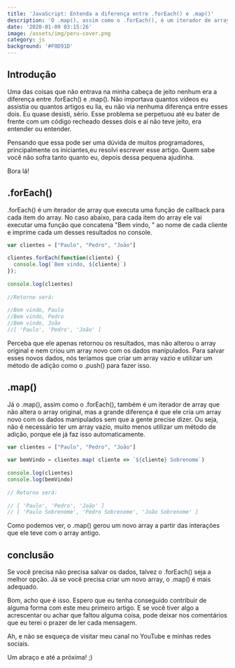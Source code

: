 ```yaml
---
title: 'JavaScript: Entenda a diferença entre .forEach() e .map()'
description: 'O .map(), assim como o .forEach(), é um iterador de array que não altera o array original, mas a grande diferença é deles é que...'
date: '2020-01-09 03:15:26'
image: /assets/img/peru-cover.png
category: js
background: '#F0D91D'
---
```


## Introdução
 
Uma das coisas que não entrava na minha cabeça de jeito nenhum era a diferença entre .forEach() e .map(). Não importava quantos vídeos eu assistia ou quantos artigos eu lia, eu não via nenhuma diferença entre esses dois. Eu quase desisti, sério. Esse problema se perpetuou até eu bater de frente com um código recheado desses dois e aí não teve jeito, era entender ou entender.
 
Pensando que essa pode ser uma dúvida de muitos programadores, principalmente os iniciantes,eu resolvi escrever esse artigo. Quem sabe você não sofra tanto quanto eu, depois dessa pequena ajudinha.
 
Bora lá!
 
## .forEach()
 
.forEach() é um iterador de array que executa uma função de callback para cada item do array. No caso abaixo, para cada item do array ele vai executar uma função que concatena "Bem vindo, " ao nome de cada cliente e imprime cada um desses resultados no console.
 
```javaScript
var clientes = ["Paulo", "Pedro", "João"]
 
clientes.forEach(function(cliente) {
  console.log(`Bem vindo, ${cliente}`)
});
 
console.log(clientes)
 
//Retorno será:
 
//Bem vindo, Paulo
//Bem vindo, Pedro
//Bem vindo, João
//[ 'Paulo', 'Pedro', 'João' ]
```
Perceba que ele apenas retornou os resultados, mas não alterou o array original e nem criou um array novo com os dados manipulados. Para salvar esses novos dados, nós teríamos que criar um array vazio e utilizar um método de adição como o .push() para fazer isso.
 
 
## .map()
 
Já o .map(), assim como o .forEach(), também é um iterador de array que não altera o array original, mas a grande diferença é que ele cria um array novo com os dados manipulados sem que a gente precise dizer. Ou seja, não é necessário ter um array vazio, muito menos utilizar um método de adição, porque ele já faz isso automaticamente.
 
```javaScript
var clientes = ["Paulo", "Pedro", "João"]
 
var bemVindo = clientes.map( cliente => `${cliente} Sobrenome`) 
 
console.log(clientes)
console.log(bemVindo)
 
// Retorno será:
 
// [ 'Paulo', 'Pedro', 'João' ]
// [ 'Paulo Sobrenome', 'Pedro Sobrenome', 'João Sobrenome' ]
```
 
Como podemos ver, o .map() gerou um novo array a partir das interações que ele teve com o array antigo.
 
 
## conclusão

Se você precisa não precisa salvar os dados, talvez o .forEach() seja a melhor opção. Já se você precisa criar um novo array, o .map() é mais adequado.

Bom, acho que é isso. Espero que eu tenha conseguido contribuir de alguma forma com este meu primeiro artigo. E se você tiver algo a acrescentar ou achar que faltou alguma coisa, pode deixar nos comentários que eu terei o prazer de ler cada mensagem.
 
Ah, e não se esqueça de visitar meu canal no YouTube e minhas redes sociais.
 
Um abraço e até a próxima! ;)


